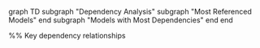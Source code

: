graph TD
  subgraph "Dependency Analysis"
    subgraph "Most Referenced Models"
    end
    subgraph "Models with Most Dependencies"
    end
  end

  %% Key dependency relationships
